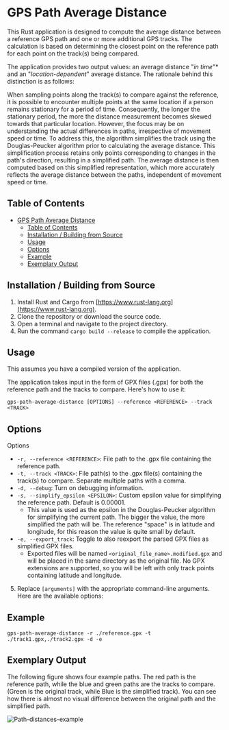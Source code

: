 # GPS Path Average Distance

This Rust application is designed to compute the average distance between a reference GPS path and one or more additional GPS tracks. The calculation is based on determining the closest point on the reference path for each point on the track(s) being compared.

The application provides two output values: an average distance "*in time*"* and an "*location-dependent*" average distance. The rationale behind this distinction is as follows:

When sampling points along the track(s) to compare against the reference, it is possible to encounter multiple points at the same location if a person remains stationary for a period of time. Consequently, the longer the stationary period, the more the distance measurement becomes skewed towards that particular location. However, the focus may be on understanding the actual differences in paths, irrespective of movement speed or time. To address this, the algorithm simplifies the track using the Douglas-Peucker algorithm prior to calculating the average distance. This simplification process retains only points corresponding to changes in the path's direction, resulting in a simplified path. The average distance is then computed based on this simplified representation, which more accurately reflects the average distance between the paths, independent of movement speed or time.

## Table of Contents

- [GPS Path Average Distance](#gps-path-average-distance)
  - [Table of Contents](#table-of-contents)
  - [Installation / Building from Source](#installation--building-from-source)
  - [Usage](#usage)
  - [Options](#options)
  - [Example](#example)
  - [Exemplary Output](#exemplary-output)

## Installation / Building from Source

1. Install Rust and Cargo from [https://www.rust-lang.org](https://www.rust-lang.org).
2. Clone the repository or download the source code.
3. Open a terminal and navigate to the project directory.
4. Run the command `cargo build --release` to compile the application.


## Usage

This assumes you have a compiled version of the application.

The application takes input in the form of GPX files (.gpx) for both the reference path and the tracks to compare. Here's how to use it:

```shell
gps-path-average-distance [OPTIONS] --reference <REFERENCE> --track <TRACK>
```

## Options

Options
* `-r, --reference <REFERENCE>`: File path to the .gpx file containing the reference path.
* `-t, --track <TRACK>`: File path(s) to the .gpx file(s) containing the track(s) to compare. Separate multiple paths with a comma.
* `-d, --debug`: Turn on debugging information.
* `-s, --simplify_epsilon <EPSILON>`: Custom epsilon value for simplifying the reference path. Default is 0.00001.
    * This value is used as the epsilon in the Douglas-Peucker algorithm for simplifying the current path. The bigger the value, the more simplified the path will be. The reference "space" is in latitude and longitude, for this reason the value is quite small by default.
* `-e, --export_track`: Toggle to also reexport the parsed GPX files as simplified GPX files.
    * Exported files will be named `<original_file_name>.modified.gpx` and will be placed in the same directory as the original file. No GPX extensions are supported, so you will be left with only track points containing latitude and longitude.

5. Replace `[arguments]` with the appropriate command-line arguments. Here are the available options:

## Example

```shell
gps-path-average-distance -r ./reference.gpx -t ./track1.gpx,./track2.gpx -d -e
```

## Exemplary Output

The following figure shows four example paths.
 The red path is the reference path, while the blue and green paths are the tracks to compare.
 (Green is the original track, while Blue is the simplified track). 
 You can see how there is almost no visual difference between the original path and the simplified path.

![Path-distances-example](https://github.com/NetroScript/gps-path-average-distance/assets/18115780/4da5712b-aa1b-4eae-8f52-006a39bccdee)